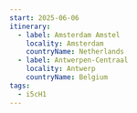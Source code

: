 ```yaml
---
start: 2025-06-06
itinerary:
  - label: Amsterdam Amstel
    locality: Amsterdam
    countryName: Netherlands
  - label: Antwerpen-Centraal
    locality: Antwerp
    countryName: Belgium
tags:
  - i5cH1
---
```

